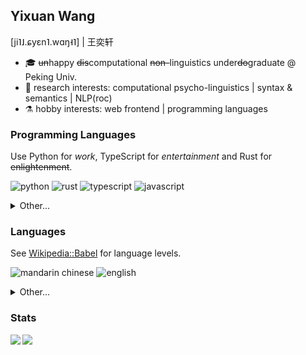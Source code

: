 ## Yixuan Wang
\[ji˥˩.ɕyɛn˥.wɑŋ˧˥] | 王奕轩

- 🎓 <del>un</del>happy <del>dis</del>computational <del>non-</del>linguistics under~~do~~graduate @ Peking Univ.
- 🔬 research interests: computational psycho-linguistics | syntax & semantics | NLP(roc)
- ⚗️ hobby interests: web frontend | programming languages

### Programming Languages

Use Python for *work*, TypeScript for *entertainment* and Rust for <del>enlightenment</del>.

![python](https://img.shields.io/badge/-python-3776ab?logo=python&style=flat&logoColor=white&link=https://www.python.org/)
![rust](https://img.shields.io/badge/-rust-f46623?logo=rust&style=flat&logoColor=white&link=https://www.rust-lang.org/)
![typescript](https://img.shields.io/badge/-typescript-3178c6?logo=typescript&style=flat&logoColor=white&link=https://www.typescriptlang.org/)
![javascript](https://img.shields.io/badge/-javascript-f7df1e?logo=javascript&style=flat&logoColor=black)

<details>
  <summary>Other...</summary>
  <p></p>
  <p>
    <img alt="cpp" src="https://img.shields.io/badge/-cpp-00599C?logo=cplusplus&style=flat&logoColor=white&link=https://isocpp.org/">
    <img alt="java" src="https://img.shields.io/badge/-java-c52158?logo=openjdk&style=flat&logoColor=white&link=https://adoptium.net/">
    <img alt="go" src="https://img.shields.io/badge/-go-50b7e0?logo=go&style=flat&logoColor=white&link=https://go.dev/">
  </p>
</details>

### Languages

See [Wikipedia::Babel](https://en.wikipedia.org/wiki/Wikipedia:Babel) for language levels.

![mandarin chinese](https://img.shields.io/badge/Mandarin%20Chinese-N-6ef7a7?style=flat)
![english](https://img.shields.io/badge/English-4-77e0e8?style=flat)

<details>
  <summary>Other...</summary>
  <p></p>
  <p>
    <img alt="japanese" src="https://img.shields.io/badge/Japanese-1-ffbbbb?style=flat">
    <img alt="deutsch" src="https://img.shields.io/badge/Deutsch-1-ffbbbb?style=flat">
  </p>
</details>

### Stats

<img align="left" src="https://github-readme-stats.vercel.app/api?username=yixuan-wang&show_icons=true&theme=graywhite&hide_border=true&include_all_commits=true&count_private=true">
<img align="left" src="https://github-readme-stats.vercel.app/api/top-langs/?username=yixuan-wang&theme=graywhite&hide_border=true&count_private=true&hide=css,html&layout=compact">
